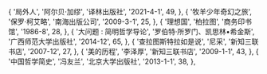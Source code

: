 
{
  '局外人', '阿尔贝·加缪', '译林出版社', '2021-4-1', 49,
},
{
  '牧羊少年奇幻之旅', '保罗·柯艾略', '南海出版公司', '2009-3-1', 25,
},
{
  '理想国', '柏拉图', '商务印书馆', '1986-8', 28,
},
{
  '大问题 : 简明哲学导论', '罗伯特·所罗门、凯思林•希金斯', '广西师范大学出版社', '2014-12', 65,
},
{
  '查拉图斯特拉如是说', '尼采', '新知三联书店', '2007-12', 27,
},
{
  '美的历程', '李泽厚', '新知三联书店', '2009-1-1', 43,
},
{
  '中国哲学简史', '冯友兰', '北京大学出版社', '2013-1-1', 38,
},